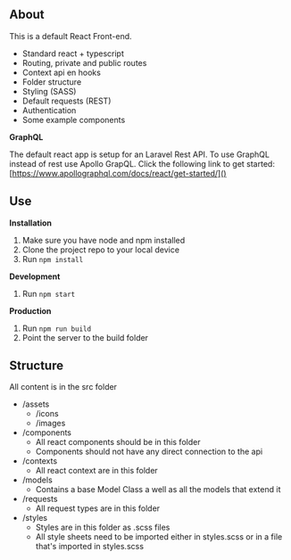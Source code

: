## About
This is a default React Front-end.

- Standard react + typescript
- Routing, private and public routes
- Context api en hooks
- Folder structure
- Styling (SASS)
- Default requests (REST)
- Authentication
- Some example components

**GraphQL**

The default react app is setup for an Laravel Rest API. To use GraphQL
instead of rest use Apollo GrapQL. Click the following link to get
started: [https://www.apollographql.com/docs/react/get-started/]()


## Use
**Installation**

1. Make sure you have node and npm installed
2. Clone the project repo to your local device
3. Run `npm install`


**Development**

1. Run `npm start`


**Production**

1. Run `npm run build`
2. Point the server to the build folder

## Structure

All content is in the src folder
- /assets
    - /icons
    - /images
- /components
    - All react components should be in this folder
    - Components should not have any direct connection to the api
- /contexts
    - All react context are in this folder
- /models
  -   Contains a base Model Class a well as all the models that extend
      it
- /requests
    - All request types are in this folder
- /styles
  - Styles are in this folder as .scss files
  - All style sheets need to be imported either in styles.scss or in a
    file that's imported in styles.scss
    
    
    
     
